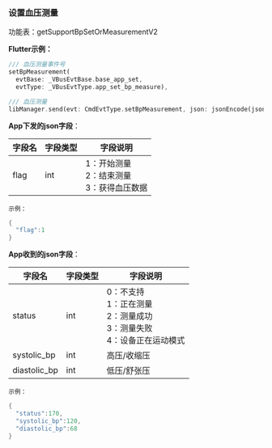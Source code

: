 ### 设置血压测量


功能表：getSupportBpSetOrMeasurementV2

**Flutter示例：**

```dart
/// 血压测量事件号
setBpMeasurement(
  evtBase: _VBusEvtBase.base_app_set,
  evtType: _VBusEvtType.app_set_bp_measure),

/// 血压测量
libManager.send(evt: CmdEvtType.setBpMeasurement, json: jsonEncode(json));
```

**App下发的json字段**：

| 字段名 | 字段类型 | 字段说明                                                   |
| ------ | -------- | ---------------------------------------------------------- |
| flag   | int      | 1：开始测量<br />2：结束测量<br />3：获得血压数据 |

`示例：`

```c
{
  "flag":1
}
```



**App收到的json字段**：

| 字段名       | 字段类型 | 字段说明                                                     |
| ------------ | -------- | ------------------------------------------------------------ |
| status       | int      | 0：不支持<br />1：正在测量<br />2：测量成功<br />3：测量失败<br />4：设备正在运动模式 |
| systolic_bp  | int      | 高压/收缩压                                                  |
| diastolic_bp | int      | 低压/舒张压                                                  |

`示例：`

```c
{
  "status":170,
  "systolic_bp":120,
  "diastolic_bp":68
}
```

